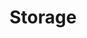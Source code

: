 ---
title: Storage
seo:
  page_title: 
  meta_description: >-

  featured_image: /uploads/appleton-northeast-storage-1.jpg
hero:
  enabled: true
  heading: See our Successful Storage Projects for Yourself.
  body: >-
    
  image:
    image_url: /uploads/cecil-storage-2-fixed.jpg
  button:
    enabled: false
    button_url: /portfolio/
    button_text: See Our Work
    open_in_new_tab: false
  button_2:
    enabled: false
    button_url: /careers/
    button_text: Join Our Team
    open_in_new_tab: false
  featured_project: 
    enabled: true
    name: Cecil & Green Bay Storage Centers
    url: /portfolio/cecil-green-bay-storage-centers/
---